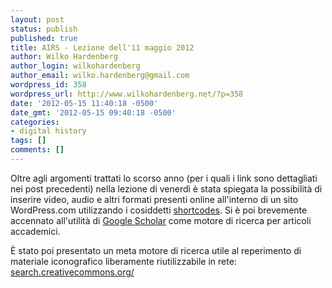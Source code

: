 ```yaml
---
layout: post
status: publish
published: true
title: AIRS - Lezione dell'11 maggio 2012
author: Wilko Hardenberg
author_login: wilkohardenberg
author_email: wilko.hardenberg@gmail.com
wordpress_id: 358
wordpress_url: http://www.wilkohardenberg.net/?p=358
date: '2012-05-15 11:40:18 -0500'
date_gmt: '2012-05-15 09:40:18 -0500'
categories:
- digital history
tags: []
comments: []
---
```

<p>Oltre agli argomenti trattati lo scorso anno (per i quali i link sono dettagliati nei post precedenti) nella lezione di venerd&igrave; &egrave; stata spiegata la possibilit&agrave; di inserire video, audio e altri formati presenti online all'interno di un sito WordPress.com utilizzando i cosiddetti <a href="http://en.support.wordpress.com/shortcodes" target="_blank">shortcodes</a>. Si &egrave; poi brevemente accennato all'utilit&agrave; di <a href="http://scholar.google.it" target="_blank">Google Scholar</a> come motore di ricerca per articoli accademici.</p>
<p>&Egrave; stato poi presentato un meta motore di ricerca utile al reperimento di materiale iconografico liberamente riutilizzabile in rete: <a href="http://search.creativecommons.org/">search.creativecommons.org/</a></p>

